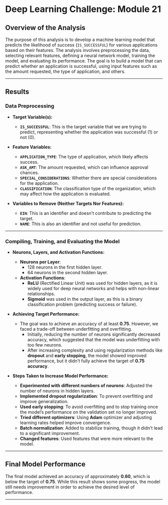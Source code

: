 # Deep Learning Challenge: Module 21

## Overview of the Analysis
The purpose of this analysis is to develop a machine learning model that predicts the likelihood of success (`IS_SUCCESSFUL`) for various applications based on their features. The analysis involves preprocessing the data, selecting relevant features, defining a neural network model, training the model, and evaluating its performance. The goal is to build a model that can predict whether an application is successful, using input features such as the amount requested, the type of application, and others.

---

## Results

### Data Preprocessing

- **Target Variable(s):**
  - **`IS_SUCCESSFUL`**: This is the target variable that we are trying to predict, representing whether the application was successful (1) or not (0).

- **Feature Variables:**
  - **`APPLICATION_TYPE`**: The type of application, which likely affects success.
  - **`ASK_AMT`**: The amount requested, which can influence approval chances.
  - **`SPECIAL_CONSIDERATIONS`**: Whether there are special considerations for the application.
  - **`CLASSIFICATION`**: The classification type of the organization, which may affect how the application is evaluated.

- **Variables to Remove (Neither Targets Nor Features):**
  - **`EIN`**: This is an identifier and doesn’t contribute to predicting the target.
  - **`NAME`**: This is also an identifier and not useful for prediction.

---

### Compiling, Training, and Evaluating the Model

- **Neurons, Layers, and Activation Functions:**
  - **Neurons per Layer**:
    - 128 neurons in the first hidden layer.
    - 64 neurons in the second hidden layer.
  - **Activation Functions**:
    - **ReLU** (Rectified Linear Unit) was used for hidden layers, as it is widely used for deep neural networks and helps with non-linear relationships.
    - **Sigmoid** was used in the output layer, as this is a binary classification problem (predicting success or failure).

- **Achieving Target Performance:**
  - The goal was to achieve an accuracy of at least **0.75**. However, we faced a trade-off between underfitting and overfitting.
    - Initially, reducing the number of neurons significantly decreased accuracy, which suggested that the model was underfitting with too few neurons.
    - After increasing complexity and using regularization methods like **dropout** and **early stopping**, the model showed improved performance, but it didn’t fully achieve the target of **0.75 accuracy**.

- **Steps Taken to Increase Model Performance:**
  - **Experimented with different numbers of neurons**: Adjusted the number of neurons in hidden layers.
  - **Implemented dropout regularization**: To prevent overfitting and improve generalization.
  - **Used early stopping**: To avoid overfitting and to stop training once the model’s performance on the validation set no longer improved.
  - **Tried different optimizers**: Using **Adam** optimizer and adjusting learning rates helped improve convergence.
  - **Batch normalization**: Added to stabilize training, though it didn’t lead to a significant improvement.
  - **Changed features**: Used features that were more relevant to the model.

---

## Final Model Performance

The final model achieved an accuracy of approximately **0.60**, which is below the target of **0.75**. While this result shows some progress, the model still needs improvement in order to achieve the desired level of performance.

---
